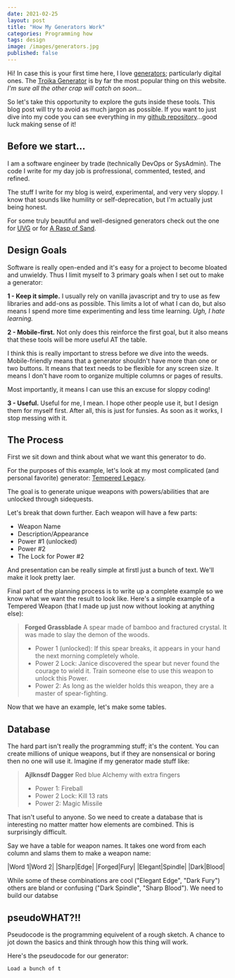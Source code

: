```yaml
---
date: 2021-02-25
layout: post
title: "How My Generators Work"
categories: Programming how
tags: design
image: /images/generators.jpg
published: false
---
```


Hi! In case this is your first time here, I love [generators](/generators); particularly digital ones. The [Troika Generator](/troikagenerator) is by far the most popular thing on this website. _I'm sure all the other crap will catch on soon..._

So let's take this opportunity to explore the guts inside these tools. This blog post will try to avoid as much jargon as possible. If you want to just dive into my code you can see everything in my [github repository](https://github.com/davidschirduan)...good luck making sense of it!

## Before we start...

I am a software engineer by trade (technically DevOps or SysAdmin). The code I write for my day job is profressional, commented, tested, and refined.

The stuff I write for my blog is weird, experimental, and very very sloppy. I know that sounds like humility or self-deprecation, but I'm actually just being honest.

For some truly beautiful and well-designed generators check out the one for [UVG](https://www.wizardthieffighter.com/tools/uvg-digital-referee-screen.html) or for [A Rasp of Sand](https://brstf.github.io/shifting-sands/).

## Design Goals

Software is really open-ended and it's easy for a project to become bloated and unwieldy. Thus I limit myself to 3 primary goals when  I set out to make a generator:

**1 - Keep it simple.** I usually rely on vanilla javascript and try to use as few libraries and add-ons as possible. This limits a lot of what I can do, but also means I spend more time experimenting and less time learning. _Ugh, I hate learning._

**2 - Mobile-first.** Not only does this reinforce the first goal, but it also means that these tools will be more useful AT the table.

I think this is really important to stress before we dive into the weeds. Mobile-friendly means that a generator shouldn't have more than one or two buttons. It means that text needs to be flexible for any screen size. It means I don't have room to organize multiple columns or pages of results.

Most importantly, it means I can use this an excuse for sloppy coding!

**3 - Useful.** Useful for me, I mean. I hope other people use it, but I design them for myself first. After all, this is just for funsies. As soon as it works, I stop messing with it.

## The Process

First we sit down and think about what we want this generator to do.

For the purposes of this example, let's look at my most complicated (and personal favorite) generator: [Tempered Legacy](/tempered-legacy).

The goal is to generate unique weapons with powers/abilities that are unlocked through sidequests.

Let's break that down further. Each weapon will have a few parts:

 - Weapon Name
 - Description/Appearance
 - Power #1 (unlocked)
 - Power #2 
 - The Lock for Power #2

And presentation can be really simple at firstl just a bunch of text. We'll make it look pretty laer.

Final part of the planning process is to write up a complete example so we know what we want the result to look like. Here's a simple example of a Tempered Weapon (that I made up just now without looking at anything else):

> **Forged Grassblade**
> A spear made of bamboo and fractured crystal. It was made to slay the demon of the woods.
> - Power 1 (unlocked): If this spear breaks, it appears in your hand the next morning completely whole.
> - Power 2 Lock: Janice discovered the spear but never found the courage to wield it. Train someone else to use this weapon to unlock this Power.
> - Power 2: As long as the wielder holds this weapon, they are a master of spear-fighting.

Now that we have an example, let's make some tables.

## Database

The hard part isn't really the programming stuff; it's the content. You can create millions of unique weapons, but if they are nonsensical or boring then no one will use it. Imagine if my generator made stuff like:

> **Ajlknsdf Dagger**
> Red blue Alchemy with extra fingers
> - Power 1: Fireball
> - Power 2 Lock: Kill 13 rats
> - Power 2: Magic Missile

That isn't useful to anyone. So we need to create a database that is interesting no matter matter how elements are combined. This is surprisingly difficult.

Say we have a table for weapon names. It takes one word from each column and slams them to make a weapon name:

|Word 1|Word 2|
|Sharp|Edge|
|Forged|Fury|
|Elegant|Spindle|
|Dark|Blood|

While some of these combinations are cool ("Elegant Edge", "Dark Fury") others are bland or confusing ("Dark Spindle", "Sharp Blood"). We need to build our databse

## pseudoWHAT?!!

Pseudocode is the programming equivelent of a rough sketch. A chance to jot down the basics and think through how this thing will work. 

Here's the pseudocode for our generator:

```
Load a bunch of t



